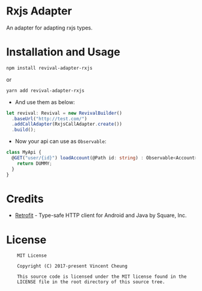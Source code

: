 Rxjs Adapter
======
An adapter for adapting rxjs types.

Installation and Usage
====
```sh
npm install revival-adapter-rxjs
```
or
```sh
yarn add revival-adapter-rxjs
```

* And use them as below:
```typescript
let revival: Revival = new RevivalBuilder()
  .baseUrl("http://test.com/")
  .addCallAdapter(RxjsCallAdapter.create())
  .build();
```

* Now your api can use as `Observable`:
```typescript
class MyApi {
  @GET("user/{id}") loadAccount(@Path id: string) : Observable<Account> {
    return DUMMY;
  }
}
```


Credits
=======
* [Retrofit][1] - Type-safe HTTP client for Android and Java by Square, Inc.


License
======
```text
	MIT License

	Copyright (C) 2017-present Vincent Cheung

	This source code is licensed under the MIT license found in the
	LICENSE file in the root directory of this source tree.
```

[1]: https://github.com/square/retrofit